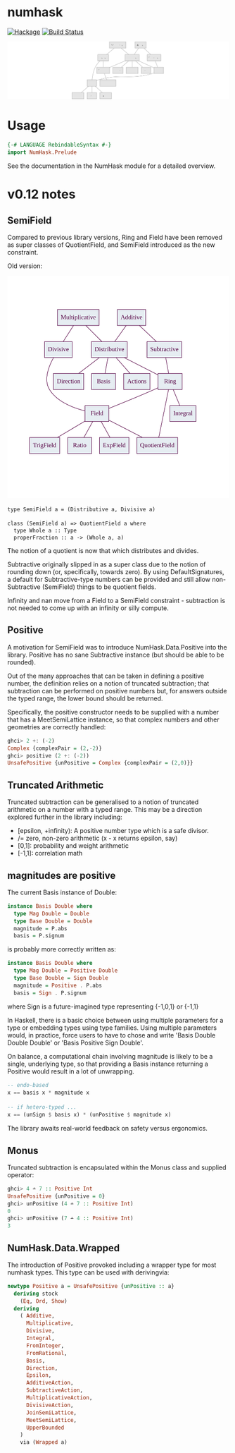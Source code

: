 numhask
===

[![Hackage](https://img.shields.io/hackage/v/numhask.svg)](https://hackage.haskell.org/package/numhask)
[![Build Status](https://github.com/tonyday567/numhask/workflows/haskell-ci/badge.svg)](https://github.com/tonyday567/numhask/actions?query=workflow%3Ahaskell-ci)

![](other/nh12.svg)

Usage
===

``` haskell
{-# LANGUAGE RebindableSyntax #-}
import NumHask.Prelude
```
See the documentation in the NumHask module for a detailed overview.

v0.12 notes
===

SemiField
---

Compared to previous library versions, Ring and Field have been removed as super classes of QuotientField, and SemiField introduced as the new constraint.

Old version:

![](other/nh11.svg)

```
type SemiField a = (Distributive a, Divisive a)

class (SemiField a) => QuotientField a where
  type Whole a :: Type
  properFraction :: a -> (Whole a, a)
```

The notion of a quotient is now that which distributes and divides.

Subtractive originally slipped in as a super class due to the notion of rounding down (or, specifically, towards zero). By using DefaultSignatures, a default for Subtractive-type numbers can be provided and still allow non-Subtractive (SemiField) things to be quotient fields.

Infinity and nan move from a Field to a SemiField constraint - subtraction is not needed to come up with an infinity or silly compute.

Positive
---

A motivation for SemiField was to introduce NumHask.Data.Positive into the library. Positive has no sane Subtractive instance (but should be able to be rounded).

Out of the many approaches that can be taken in defining a positive number, the definition relies on a notion of truncated subtraction; that subtraction can be performed on positive numbers but, for answers outside the typed range, the lower bound should be returned.

Specifically, the positive constructor needs to be supplied with a number that has a MeetSemiLattice instance, so that complex numbers and other geometries are correctly handled:

``` haskell
ghci> 2 +: (-2)
Complex {complexPair = (2,-2)}
ghci> positive (2 +: (-2))
UnsafePositive {unPositive = Complex {complexPair = (2,0)}}
```

Truncated Arithmetic
---

Truncated subtraction can be generalised to a notion of truncated arithmetic on a number with a typed range. This may be a direction explored further in the library including:

- [epsilon, +infinity): A positive number type which is a safe divisor.
- /= zero, non-zero arithmetic (x - x returns epsilon, say)
- [0,1]: probability and weight arithmetic
- [-1,1]: correlation math

magnitudes are positive
---

The current Basis instance of Double:

``` haskell
instance Basis Double where
  type Mag Double = Double
  type Base Double = Double
  magnitude = P.abs
  basis = P.signum
```

is probably more correctly written as:

``` haskell
instance Basis Double where
  type Mag Double = Positive Double
  type Base Double = Sign Double
  magnitude = Positive . P.abs
  basis = Sign . P.signum
```

where Sign is a future-imagined type representing {-1,0,1} or {-1,1}

In Haskell, there is a basic choice between using multiple parameters for a type or embedding types using type families. Using multiple parameters would, in practice, force users to have to chose and write 'Basis Double Double Double' or 'Basis Positive Sign Double'.

On balance, a computational chain involving magnitude is likely to be a single, underlying type, so that providing a Basis instance returning a Positive would result in a lot of unwrapping.

``` haskell
-- endo-based
x == basis x * magnitude x

-- if hetero-typed ...
x == (unSign $ basis x) * (unPositive $ magnitude x)
```

The library awaits real-world feedback on safety versus ergonomics.

Monus
---

Truncated subtraction is encapsulated within the Monus class and supplied operator:

``` haskell
ghci> 4 ∸ 7 :: Positive Int
UnsafePositive {unPositive = 0}
ghci> unPositive (4 ∸ 7 :: Positive Int)
0
ghci> unPositive (7 ∸ 4 :: Positive Int)
3
```

NumHask.Data.Wrapped
---

The introduction of Positive provoked including a wrapper type for most numhask types. This type can be used with derivingvia:

``` haskell
newtype Positive a = UnsafePositive {unPositive :: a}
  deriving stock
    (Eq, Ord, Show)
  deriving
    ( Additive,
      Multiplicative,
      Divisive,
      Integral,
      FromInteger,
      FromRational,
      Basis,
      Direction,
      Epsilon,
      AdditiveAction,
      SubtractiveAction,
      MultiplicativeAction,
      DivisiveAction,
      JoinSemiLattice,
      MeetSemiLattice,
      UpperBounded
    )
    via (Wrapped a)
```

